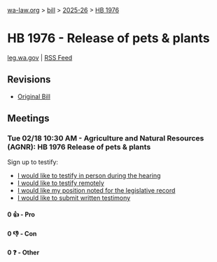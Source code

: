 [wa-law.org](/) > [bill](/bill/) > [2025-26](/bill/2025-26/) > [HB 1976](/bill/2025-26/hb/1976/)

# HB 1976 - Release of pets & plants
[leg.wa.gov](https://app.leg.wa.gov/billsummary?BillNumber=1976&Year=2025&Initiative=false) | [RSS Feed](./rss.xml)

## Revisions
* [Original Bill](1/)

## Meetings
### Tue 02/18 10:30 AM - Agriculture and Natural Resources (AGNR): HB 1976 Release of pets & plants
Sign up to testify:
* [I would like to testify in person during the hearing](https://app.leg.wa.gov/csi/Testifier/Add?chamber=House&mId=32815&aId=164599&caId=25998&tId=1)
* [I would like to testify remotely](https://app.leg.wa.gov/csi/Testifier/Add?chamber=House&mId=32815&aId=164599&caId=25998&tId=2)
* [I would like my position noted for the legislative record](https://app.leg.wa.gov/csi/Testifier/Add?chamber=House&mId=32815&aId=164599&caId=25998&tId=3)
* [I would like to submit written testimony](https://app.leg.wa.gov/csi/Testifier/Add?chamber=House&mId=32815&aId=164599&caId=25998&tId=4)

#### 0 👍 - Pro

#### 0 👎 - Con

#### 0 ❓ - Other
